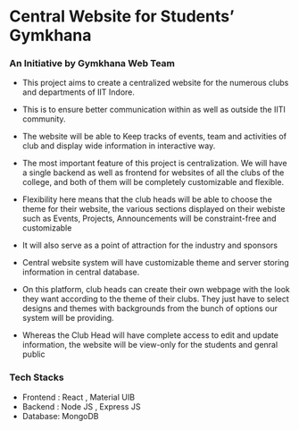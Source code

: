 # Central Website for Students’ Gymkhana​

### An Initiative by Gymkhana Web Team

- This project aims to create a centralized website for the numerous clubs and departments of IIT Indore.
- This is to ensure better communication within as well as outside the IITI community.

- The website will be able to Keep tracks of events, team and activities of club and 
display wide information in interactive way. 

- The most important feature of this project is centralization. We will have a single backend as well as frontend for websites of all the clubs
  of the college, and both of them will be completely customizable and flexible. 

- Flexibility here means that the club heads will be able to choose the theme for their website, the various sections displayed on their webiste 
  such as Events, Projects, Announcements will be constraint-free and customizable 
  
- It will also serve as a point of attraction for the industry and sponsors

- Central website system will have customizable theme and server storing information in central database.

- On this platform, club heads can create their own webpage with the look they want according to the theme of their clubs.
  They just have to select designs and themes with backgrounds from the bunch of options our system will be providing.

- Whereas the Club Head will have complete access to edit and update information, the website will be view-only for the students and genral public

### Tech Stacks

- Frontend : React , Material UIB
- Backend : Node JS , Express JS
- Database: MongoDB

